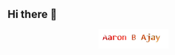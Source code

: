 ## Hi there 👋
<p align="center">
  <a href="https://github.com/Aronnnn1">
    <img src="https://github.com/Aronnnn1/Aronnnn1/blob/main/assets/logo.png" alt="Aaron B Ajay" /></a>
</p>
<!--
**Aronnnn1/Aronnnn1** is a ✨ _special_ ✨ repository because its `README.md` (this file) appears on your GitHub profile.

Here are some ideas to get you started:

- 🔭 I’m currently working on ...
- 🌱 I’m currently learning ...
- 👯 I’m looking to collaborate on ...
- 🤔 I’m looking for help with ...
- 💬 Ask me about ...
- 📫 How to reach me: ...
- 😄 Pronouns: ...
- ⚡ Fun fact: ...
-->
